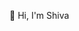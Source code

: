 👋 Hi, I'm Shiva




<!---
Shiva-pal008/Shiva-pal008 is a ✨ special ✨ repository because its `README.md` (this file) appears on your GitHub profile.
You can click the Preview link to take a look at your changes.
--->
